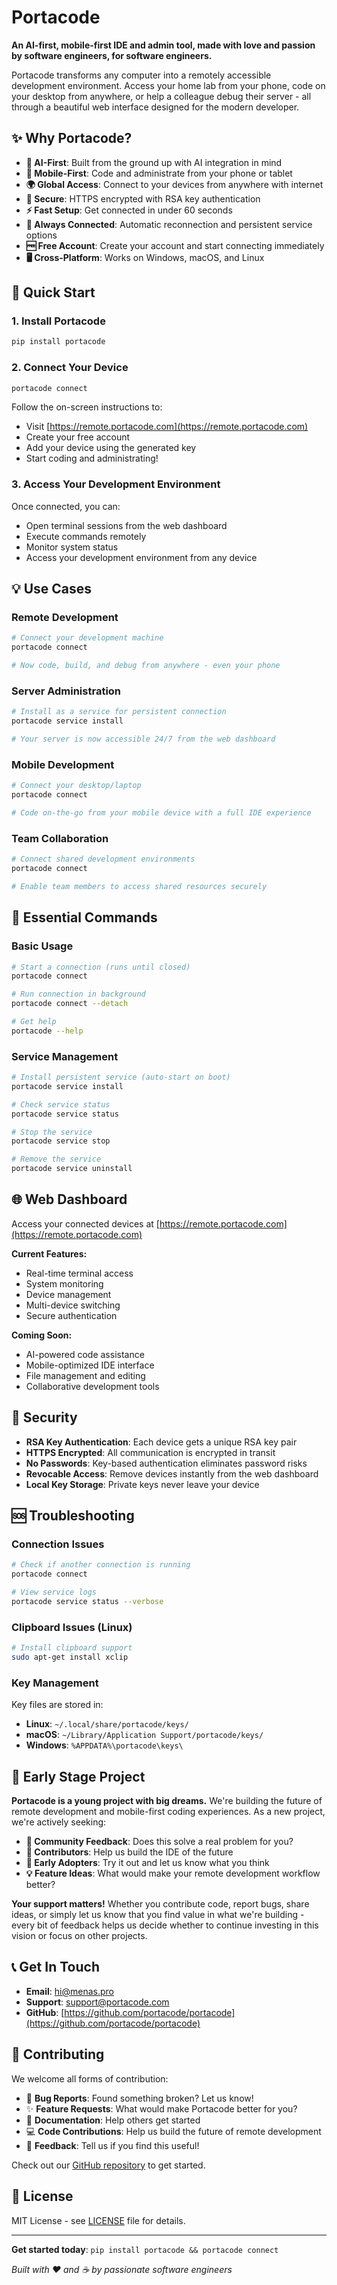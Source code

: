 # Portacode

**An AI-first, mobile-first IDE and admin tool, made with love and passion by software engineers, for software engineers.**

Portacode transforms any computer into a remotely accessible development environment. Access your home lab from your phone, code on your desktop from anywhere, or help a colleague debug their server - all through a beautiful web interface designed for the modern developer.

## ✨ Why Portacode?

- **🤖 AI-First**: Built from the ground up with AI integration in mind
- **📱 Mobile-First**: Code and administrate from your phone or tablet
- **🌍 Global Access**: Connect to your devices from anywhere with internet
- **🔐 Secure**: HTTPS encrypted with RSA key authentication
- **⚡ Fast Setup**: Get connected in under 60 seconds
- **🔄 Always Connected**: Automatic reconnection and persistent service options
- **🆓 Free Account**: Create your account and start connecting immediately
- **🖥️ Cross-Platform**: Works on Windows, macOS, and Linux

## 🚀 Quick Start

### 1. Install Portacode

```bash
pip install portacode
```

### 2. Connect Your Device

```bash
portacode connect
```

Follow the on-screen instructions to:
- Visit [https://remote.portacode.com](https://remote.portacode.com)
- Create your free account
- Add your device using the generated key
- Start coding and administrating!

### 3. Access Your Development Environment

Once connected, you can:
- Open terminal sessions from the web dashboard
- Execute commands remotely
- Monitor system status
- Access your development environment from any device

## 💡 Use Cases

### Remote Development
```bash
# Connect your development machine
portacode connect

# Now code, build, and debug from anywhere - even your phone
```

### Server Administration
```bash
# Install as a service for persistent connection
portacode service install

# Your server is now accessible 24/7 from the web dashboard
```

### Mobile Development
```bash
# Connect your desktop/laptop
portacode connect

# Code on-the-go from your mobile device with a full IDE experience
```

### Team Collaboration
```bash
# Connect shared development environments
portacode connect

# Enable team members to access shared resources securely
```

## 🔧 Essential Commands

### Basic Usage
```bash
# Start a connection (runs until closed)
portacode connect

# Run connection in background
portacode connect --detach

# Get help
portacode --help
```

### Service Management
```bash
# Install persistent service (auto-start on boot)
portacode service install

# Check service status
portacode service status

# Stop the service
portacode service stop

# Remove the service
portacode service uninstall
```

## 🌐 Web Dashboard

Access your connected devices at [https://remote.portacode.com](https://remote.portacode.com)

**Current Features:**
- Real-time terminal access
- System monitoring
- Device management
- Multi-device switching
- Secure authentication

**Coming Soon:**
- AI-powered code assistance
- Mobile-optimized IDE interface
- File management and editing
- Collaborative development tools

## 🔐 Security

- **RSA Key Authentication**: Each device gets a unique RSA key pair
- **HTTPS Encrypted**: All communication is encrypted in transit
- **No Passwords**: Key-based authentication eliminates password risks
- **Revocable Access**: Remove devices instantly from the web dashboard
- **Local Key Storage**: Private keys never leave your device

## 🆘 Troubleshooting

### Connection Issues
```bash
# Check if another connection is running
portacode connect

# View service logs
portacode service status --verbose
```

### Clipboard Issues (Linux)
```bash
# Install clipboard support
sudo apt-get install xclip
```

### Key Management
Key files are stored in:
- **Linux**: `~/.local/share/portacode/keys/`
- **macOS**: `~/Library/Application Support/portacode/keys/`
- **Windows**: `%APPDATA%\portacode\keys\`

## 🌱 Early Stage Project

**Portacode is a young project with big dreams.** We're building the future of remote development and mobile-first coding experiences. As a new project, we're actively seeking:

- **👥 Community Feedback**: Does this solve a real problem for you?
- **🤝 Contributors**: Help us build the IDE of the future
- **📢 Early Adopters**: Try it out and let us know what you think
- **💡 Feature Ideas**: What would make your remote development workflow better?

**Your support matters!** Whether you contribute code, report bugs, share ideas, or simply let us know that you find value in what we're building - every bit of feedback helps us decide whether to continue investing in this vision or focus on other projects.

## 📞 Get In Touch

- **Email**: hi@menas.pro
- **Support**: support@portacode.com
- **GitHub**: [https://github.com/portacode/portacode](https://github.com/portacode/portacode)

## 🤝 Contributing

We welcome all forms of contribution:
- 🐛 **Bug Reports**: Found something broken? Let us know!
- ✨ **Feature Requests**: What would make Portacode better for you?
- 📖 **Documentation**: Help others get started
- 💻 **Code Contributions**: Help us build the future of remote development
- 💬 **Feedback**: Tell us if you find this useful!

Check out our [GitHub repository](https://github.com/portacode/portacode) to get started.

## 📄 License

MIT License - see [LICENSE](LICENSE) file for details.

---

**Get started today**: `pip install portacode && portacode connect`

*Built with ❤️ and ☕ by passionate software engineers* 